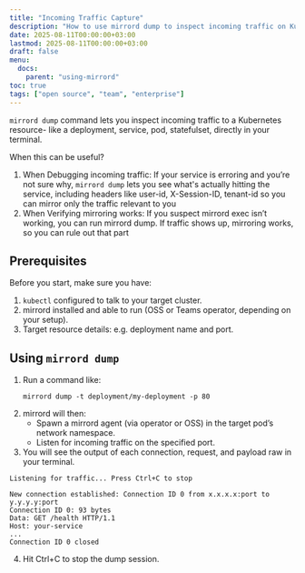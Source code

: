 ```yaml
---
title: "Incoming Traffic Capture"
description: "How to use mirrord dump to inspect incoming traffic on Kubernetes resource"
date: 2025-08-11T00:00:00+03:00
lastmod: 2025-08-11T00:00:00+03:00
draft: false
menu:
  docs:
    parent: "using-mirrord"
toc: true
tags: ["open source", "team", "enterprise"]
---
```


`mirrord dump` command lets you inspect incoming traffic to a Kubernetes resource- like a deployment, service, pod, statefulset, directly in your terminal.

When this can be useful?
1. When Debugging incoming traffic: If your service is erroring and you’re not sure why, `mirrord dump` lets you see what's actually hitting the service, including headers like user-id, X-Session-ID, tenant-id so you can mirror only the traffic relevant to you 
2. When Verifying mirroring works: If you suspect mirrord exec isn’t working, you can run mirrord dump. If traffic shows up, mirroring works, so you can rule out that part 


## Prerequisites

Before you start, make sure you have:
1. `kubectl` configured to talk to your target cluster.
2. mirrord installed and able to run (OSS or Teams operator, depending on your setup).
3. Target resource details: e.g. deployment name and port.

## Using `mirrord dump`

1. Run a command like:
   ```
   mirrord dump -t deployment/my-deployment -p 80
    ```
2. mirrord will then:
    - Spawn a mirrord agent (via operator or OSS) in the target pod’s network namespace.
    - Listen for incoming traffic on the specified port.
3. You will see the output of each connection, request, and payload raw in your terminal.
```
Listening for traffic... Press Ctrl+C to stop

New connection established: Connection ID 0 from x.x.x.x:port to y.y.y.y:port
Connection ID 0: 93 bytes
Data: GET /health HTTP/1.1
Host: your-service
...
Connection ID 0 closed
```
4. Hit Ctrl+C to stop the dump session.



